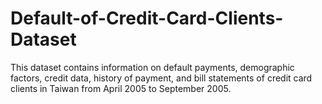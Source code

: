 # Default-of-Credit-Card-Clients-Dataset
This dataset contains information on default payments, demographic factors, credit data, history of payment, and bill statements of credit card clients in Taiwan from April 2005 to September 2005.
